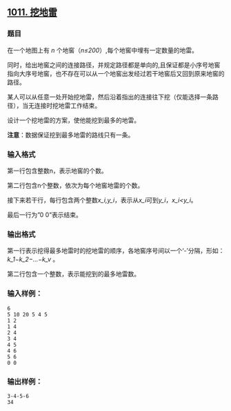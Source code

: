 ## [1011. 挖地雷](https://www.acwing.com/problem/content/1013/)

### 题目

在一个地图上有 *n* 个地窖（*n≤200*）,每个地窖中埋有一定数量的地雷。

同时，给出地窖之间的连接路径，并规定路径都是单向的,且保证都是小序号地窖指向大序号地窖，也不存在可以从一个地窖出发经过若干地窖后又回到原来地窖的路径。

某人可以从任意一处开始挖地雷，然后沿着指出的连接往下挖（仅能选择一条路径），当无连接时挖地雷工作结束。

设计一个挖地雷的方案，使他能挖到最多的地雷。

**注意**：数据保证挖到最多地雷的路线只有一条。

### 输入格式

第一行包含整数n，表示地窖的个数。

第二行包含n个整数，依次为每个地窖地雷的个数。

接下来若干行，每行包含两个整数*x_i,y_i*，表示从*x_i*可到*y_i*，*x_i<y_i*。

最后一行为”0 0”表示结束。

### 输出格式

第一行表示挖得最多地雷时的挖地雷的顺序，各地窖序号间以一个‘-’分隔，形如：*k_1−k_2−…−k_v* 。

第二行包含一个整数，表示能挖到的最多地雷数。

### 输入样例：

```
6
5 10 20 5 4 5
1 2
1 4
2 4
3 4
4 5
4 6
5 6
0 0
```

### 输出样例：

```
3-4-5-6
34
```
